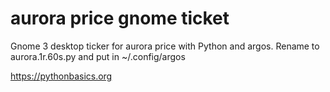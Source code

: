 # aurora price gnome ticket 

Gnome 3 desktop ticker for aurora price with Python and argos. Rename to aurora.1r.60s.py and put in ~/.config/argos

https://pythonbasics.org
